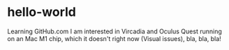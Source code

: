 # hello-world
Learning GitHub.com
I am interested in Vircadia and Oculus Quest running on an Mac M1 chip, which it doesn't right now (Visual issues), bla, bla, bla!
